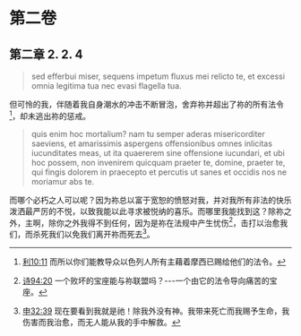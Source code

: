 # 第二卷
## 第二章 2. 2. 4

> sed efferbui miser, sequens impetum fluxus mei relicto te, et excessi omnia legitima tua nec evasi flagella tua.

但可怜的我，伴随着我自身潮水的冲击不断冒泡，舍弃祢并超出了祢的所有法令[^1]，却未逃出祢的惩戒。

[^1]: [利10:11](https://biblehub.com/leviticus/10-11.htm) 而所以你们能教导众以色列人所有主藉着摩西已赐给他们的法令。

> quis enim hoc mortalium? nam tu semper aderas misericorditer saeviens, et amarissimis aspergens offensionibus omnes inlicitas iucunditates meas, ut ita quaererem sine offensione iucundari, et ubi hoc possem, non invenirem quicquam praeter te, domine, praeter te, qui fingis dolorem in praecepto et percutis ut sanes et occidis nos ne moriamur abs te.

而哪个必朽之人可以呢？因为祢总以富于宽恕的愤怒对我，并对我所有非法的快乐泼洒最严厉的不悦，以致我能以此寻求被悦纳的喜乐。而哪里我能找到这？除祢之外，主啊，除你之外我得不到任何，因为是祢在法规中产生忧伤[^2]，击打以治愈我们，而杀死我们以免我们离开祢而死去[^3]。

[^2]: [诗94:20](https://biblehub.com/psalms/94-20.htm) 一个败坏的宝座能与祢联盟吗？---一个由它的法令导向痛苦的宝座。

[^3]: [申32:39](https://biblehub.com/deuteronomy/32-39.htm) 现在要看到我就是祂！除我外没有神。我带来死亡而我赐予生命，我伤害而我治愈，而无人能从我的手中解救。
